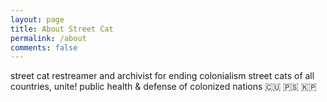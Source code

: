 ```yaml
---
layout: page
title: About Street Cat
permalink: /about
comments: false
---
```


<div class="row justify-content-between">
<div class="col-md-8 pr-5">

<p>street cat restreamer and archivist for ending colonialism
street cats of all countries, unite!
public health & defense of colonized nations 🇨🇺 🇵🇸 🇰🇵</p>


</div>
</div>
